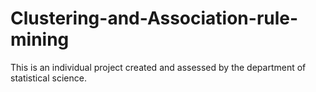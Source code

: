 # Clustering-and-Association-rule-mining
This is an individual project created and assessed by the department of statistical science.
